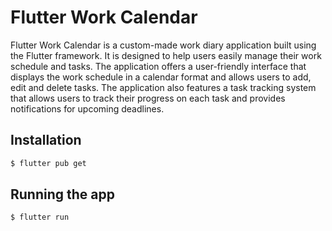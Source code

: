 # Flutter Work Calendar

Flutter Work Calendar is a custom-made work diary application built using the Flutter framework. It is designed to help users easily manage their work schedule and tasks. The application offers a user-friendly interface that displays the work schedule in a calendar format and allows users to add, edit and delete tasks. The application also features a task tracking system that allows users to track their progress on each task and provides notifications for upcoming deadlines.

## Installation

```bash
$ flutter pub get
```

## Running the app

```bash
$ flutter run
```